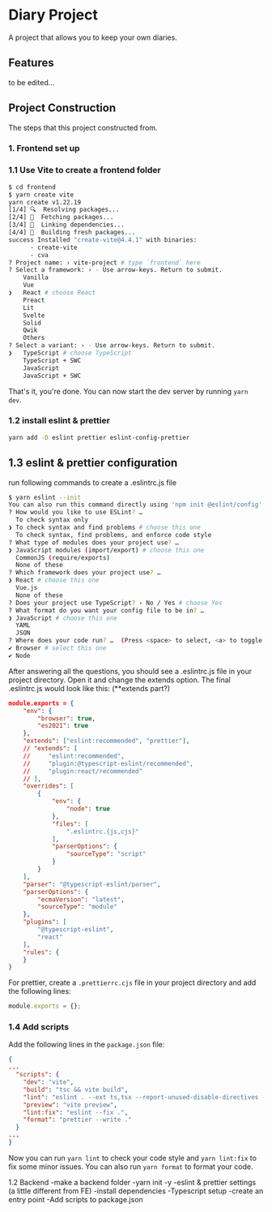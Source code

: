 # Diary Project
A project that allows you to keep your own diaries.
## Features
to be edited...

## Project Construction
The steps that this project constructed from.

### 1. Frontend set up
### 1.1 Use Vite to create a frontend folder
```bash
$ cd frontend
$ yarn create vite
yarn create v1.22.19
[1/4] 🔍  Resolving packages...
[2/4] 🚚  Fetching packages...
[3/4] 🔗  Linking dependencies...
[4/4] 🔨  Building fresh packages...
success Installed "create-vite@4.4.1" with binaries:
      - create-vite
      - cva
? Project name: › vite-project # type `frontend` here
? Select a framework: › - Use arrow-keys. Return to submit.
    Vanilla
    Vue
❯   React # choose React
    Preact
    Lit
    Svelte
    Solid
    Qwik
    Others
? Select a variant: › - Use arrow-keys. Return to submit.
❯   TypeScript # choose TypeScript
    TypeScript + SWC
    JavaScript
    JavaScript + SWC
```

That's it, you're done. You can now start the dev server by running `yarn dev`.

### 1.2 install eslint & prettier
```bash
yarn add -D eslint prettier eslint-config-prettier
```

## 1.3 eslint & prettier configuration
run following commands to create a .eslintrc.js file
```bash
$ yarn eslint --init
You can also run this command directly using 'npm init @eslint/config'.
? How would you like to use ESLint? …
  To check syntax only
❯ To check syntax and find problems # choose this one
  To check syntax, find problems, and enforce code style
? What type of modules does your project use? …
❯ JavaScript modules (import/export) # choose this one
  CommonJS (require/exports)
  None of these
? Which framework does your project use? …
❯ React # choose this one
  Vue.js
  None of these
? Does your project use TypeScript? › No / Yes # choose Yes
? What format do you want your config file to be in? …
❯ JavaScript # choose this one
  YAML
  JSON
? Where does your code run? …  (Press <space> to select, <a> to toggle all, <i> to invert selection)
✔ Browser # select this one
✔ Node
```
After answering all the questions, you should see a .eslintrc.js file in your project directory. Open it and change the extends option. The final .eslintrc.js would look like this: (**extends part?)
```json
module.exports = {
    "env": {
        "browser": true,
        "es2021": true
    },
    "extends": ["eslint:recommended", "prettier"],
    // "extends": [
    //     "eslint:recommended",
    //     "plugin:@typescript-eslint/recommended",
    //     "plugin:react/recommended"
    // ],
    "overrides": [
        {
            "env": {
                "node": true
            },
            "files": [
                ".eslintrc.{js,cjs}"
            ],
            "parserOptions": {
                "sourceType": "script"
            }
        }
    ],
    "parser": "@typescript-eslint/parser",
    "parserOptions": {
        "ecmaVersion": "latest",
        "sourceType": "module"
    },
    "plugins": [
        "@typescript-eslint",
        "react"
    ],
    "rules": {
    }
}
```
For prettier, create a `.prettierrc.cjs` file in your project directory and add the following lines:
```javascript
module.exports = {};
```

### 1.4 Add scripts
Add the following lines in the `package.json` file:
```json
{
...
  "scripts": {
    "dev": "vite",
    "build": "tsc && vite build",
    "lint": "eslint . --ext ts,tsx --report-unused-disable-directives --max-warnings 0",
    "preview": "vite preview",
    "lint:fix": "eslint --fix .",
    "format": "prettier --write ."
  }
...
}
```
Now you can run `yarn lint` to check your code style and `yarn lint:fix` to fix some minor issues. You can also run `yarn format` to format your code.


1.2 Backend
-make a backend folder
-yarn init -y
-eslint & prettier settings (a little different from FE)
-install dependencies
-Typescript setup
-create an entry point
-Add scripts to package.json
